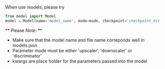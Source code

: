 When use models, please try
```python
from model import Model
model = Model(name='model_name', mode=mode, checkpoint='checkpoint_dir', train=True, map_location=None, **kwargs)
```
** Please Note: **
* Make sure that the model name and file name correponds well in models.json
* Parameter mode must be either 'upscaler', 'downscaler' or 'discriminator'
* kwargs are place holder for the parameters passed into the model
